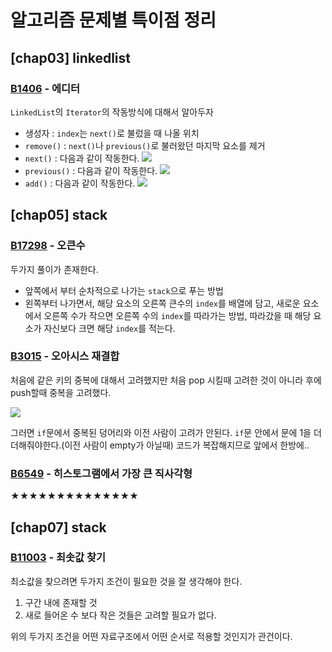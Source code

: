 # 알고리즘 문제별 특이점 정리

## [chap03] linkedlist

### [B1406](https://www.acmicpc.net/problem/1406) - 에디터

`LinkedList`의 `Iterator`의 작동방식에 대해서 알아두자

- 생성자 : `index`는 `next()`로 불렀을 때 나올 위치
- `remove()` : `next()`나 `previous()`로 불러왔던 마지막 요소를 제거
- `next()` :  다음과 같이 작동한다.
  ![](https://i.imgur.com/nevyeLP.png)
- `previous()` : 다음과 같이 작동한다.
  ![](https://i.imgur.com/RSeEirh.png)
- `add()` : 다음과 같이 작동한다.
  ![](https://i.imgur.com/YGeJ7x0.png)

## [chap05] stack

### [B17298](https://www.acmicpc.net/problem/17298) - 오큰수

두가지 풀이가 존재한다.

- 앞쪽에서 부터 순차적으로 나가는 `stack`으로 푸는 방법
- 왼쪽부터 나가면서, 해당 요소의 오른쪽 큰수의 `index`를 배열에 담고, 새로운 요소에서 오른쪽 수가 작으면 오른쪽 수의 `index`를 따라가는 방법, 따라갔을 때 해당 요소가 자신보다 크면
  해당 `index`를
  적는다.

### [B3015](https://www.acmicpc.net/problem/3015) - 오아시스 재결합

처음에 같은 키의 중복에 대해서 고려했지만 처음 pop 시킬때 고려한 것이 아니라 후에 push할때 중복을 고려했다.

![](https://i.imgur.com/YqzPeag.png)

그러면 `if`문에서 중복된 덩어리와 이전 사람이 고려가 안된다. `if`문 안에서 문에 1을 더 더해줘야한다.(이전 사람이 empty가 아닐때) 코드가 복잡해지므로 앞에서 한방에..

### [B6549](https://www.acmicpc.net/problem/6549) - 히스토그램에서 가장 큰 직사각형

★★★★★★★★★★★★★★


## [chap07] stack

### [B11003](https://www.acmicpc.net/problem/11003) - 최솟값 찾기

최소값을 찾으려면 두가지 조건이 필요한 것을 잘 생각해야 한다.

1. 구간 내에 존재할 것
2. 새로 들어온 수 보다 작은 것들은 고려할 필요가 없다.

위의 두가지 조건을 어떤 자료구조에서 어떤 순서로 적용할 것인지가 관건이다.

